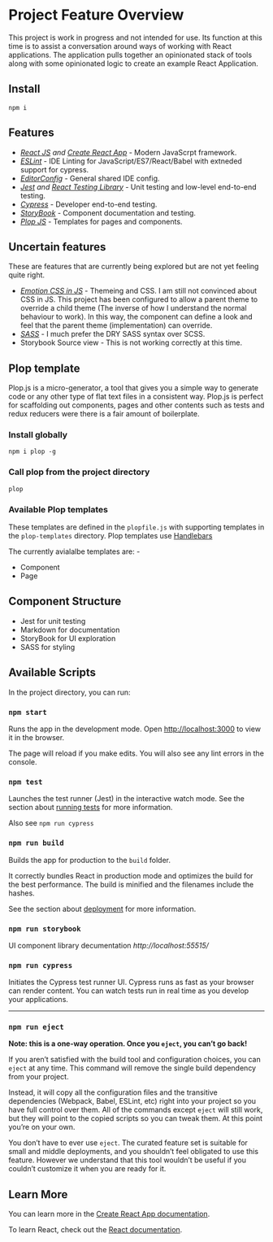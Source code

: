 # Project Feature Overview

This project is work in progress and not intended for use. Its function at this time is to assist a conversation around ways of working with React applications. The application pulls together an opinionated stack of tools along with some opinionated logic to create an example React Application.

## Install

`npm i`

## Features

- *[React JS](https://reactjs.org/) and [Create React App](https://github.com/facebook/create-react-app)* - Modern JavaScrpt framework.
- *[ESLint](https://eslint.org/)* - IDE Linting for JavaScript/ES7/React/Babel with extneded support for cypress.
- *[EditorConfig](https://editorconfig.org/)* - General shared IDE config.
- *[Jest](https://jestjs.io/) and [React Testing Library](https://testing-library.com/)* - Unit testing and low-level end-to-end testing.
- *[Cypress](https://www.cypress.io/)* - Developer end-to-end testing.
- *[StoryBook](https://storybook.js.org/)* - Component documentation and testing.
- *[Plop JS](https://plopjs.com/)* - Templates for pages and components.

## Uncertain features

These are features that are currently being explored but are not yet feeling quite right.

- *[Emotion CSS in JS](https://emotion.sh/docs/introduction)* - Themeing and CSS. I am still not convinced about CSS in JS. This project has been configured to allow a parent theme to override a child theme (The inverse of how I understand the normal behaviour to work). In this way, the component can define a look and feel that the parent theme (implementation) can override.
- *[SASS](https://sass-lang.com/)* - I much prefer the DRY SASS syntax over SCSS.
- Storybook Source view - This is not working correctly at this time.

## Plop template

Plop.js is a micro-generator, a tool that gives you a simple way to generate code or any other type of flat text files in a consistent way. Plop.js is perfect for scaffolding out components, pages and other contents such as tests and redux reducers were there is a fair amount of boilerplate.

### Install globally

`npm i plop -g`

### Call plop from the project directory

`plop`

### Available Plop templates

These templates are defined in the `plopfile.js` with supporting templates in the `plop-templates` directory. Plop templates use [Handlebars](https://handlebarsjs.com/)

The currently avialalbe templates are: -

- Component
- Page

## Component Structure

- Jest for unit testing
- Markdown for documentation
- StoryBook for UI exploration
- SASS for styling

## Available Scripts

In the project directory, you can run:

### `npm start`

Runs the app in the development mode. Open [http://localhost:3000](http://localhost:3000) to view it in the browser.

The page will reload if you make edits. You will also see any lint errors in the console.

### `npm test`

Launches the test runner (Jest) in the interactive watch mode. See the section about [running tests](https://facebook.github.io/create-react-app/docs/running-tests) for more information.

Also see `npm run cypress`

### `npm run build`

Builds the app for production to the `build` folder.

It correctly bundles React in production mode and optimizes the build for the best performance. The build is minified and the filenames include the hashes.

See the section about [deployment](https://facebook.github.io/create-react-app/docs/deployment) for more information.

### `npm run storybook`

UI component library decumentation *http://localhost:55515/*

### `npm run cypress`

Initiates the Cypress test runner UI. Cypress runs as fast as your browser can render content. You can watch tests run in real time as you develop your applications.

----

### `npm run eject`

**Note: this is a one-way operation. Once you `eject`, you can’t go back!**

If you aren’t satisfied with the build tool and configuration choices, you can `eject` at any time. This command will remove the single build dependency from your project.

Instead, it will copy all the configuration files and the transitive dependencies (Webpack, Babel, ESLint, etc) right into your project so you have full control over them. All of the commands except `eject` will still work, but they will point to the copied scripts so you can tweak them. At this point you’re on your own.

You don’t have to ever use `eject`. The curated feature set is suitable for small and middle deployments, and you shouldn’t feel obligated to use this feature. However we understand that this tool wouldn’t be useful if you couldn’t customize it when you are ready for it.

## Learn More

You can learn more in the [Create React App documentation](https://facebook.github.io/create-react-app/docs/getting-started).

To learn React, check out the [React documentation](https://reactjs.org/).